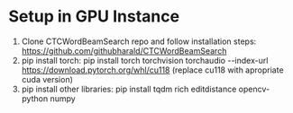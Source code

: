 # Setup in GPU Instance
1. Clone CTCWordBeamSearch repo and follow installation steps: https://github.com/githubharald/CTCWordBeamSearch
2. pip install torch: pip install torch torchvision torchaudio --index-url https://download.pytorch.org/whl/cu118
(replace cu118 with apropriate cuda version)
3. pip install other libraries: pip install tqdm rich editdistance opencv-python numpy
